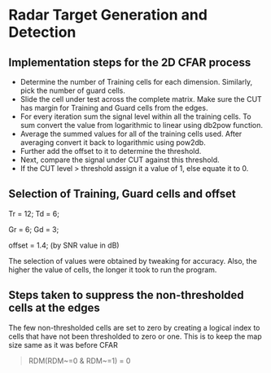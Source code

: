 # Radar Target Generation and Detection

## Implementation steps for the 2D CFAR process

* Determine the number of Training cells for each dimension. Similarly, pick the number of guard cells.
* Slide the cell under test across the complete matrix. Make sure the CUT has margin for Training and Guard cells from the edges.
* For every iteration sum the signal level within all the training cells. To sum convert the value from logarithmic to linear using db2pow function.
* Average the summed values for all of the training cells used. After averaging convert it back to logarithmic using pow2db.
* Further add the offset to it to determine the threshold.
* Next, compare the signal under CUT against this threshold.
* If the CUT level > threshold assign it a value of 1, else equate it to 0.

## Selection of Training, Guard cells and offset

Tr = 12;
Td = 6;

Gr = 6;
Gd = 3;

offset = 1.4; (by SNR value in dB)

The selection of values were obtained by tweaking for accuracy. Also, the higher the value of cells, the longer it took to run the program.

## Steps taken to suppress the non-thresholded cells at the edges

The few non-thresholded cells are set to zero by creating a logical index to cells that have not been thresholded to zero or one.
This is to keep the map size same as it was before CFAR

> RDM(RDM~=0 & RDM~=1) = 0
